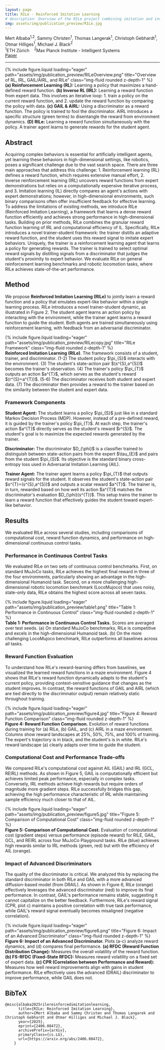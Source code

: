 ```yaml
---
layout: page
title: RILe - Reinforced Imitation Learning
# description: Overview of the RILe project combining imitation and inverse reinforcement learning.
img: assets/img/publication_preview/RILe.jpg
---
```


<style>
  .post-title {
    text-align: center;
    margin-top: -2rem;
  }
</style>

<div class="row mt-3">
    <div class="col-md-8 offset-md-2 text-center">
        <div class="authors"> <span class="author-block"><a>Mert Albaba</a><sup>1,2</sup>,</span>
            <span class="author-block"><a>Sammy Christen</a><sup>1</sup>,</span>
            <span class="author-block"><a>Thomas Langerak</a><sup>1</sup>,</span>
            <span class="author-block"><a>Christoph Gebhardt</a><sup>1</sup>,</span> <br/>
            <span class="author-block"><a>Otmar Hilliges</a><sup>1</sup>,</span>
            <span class="author-block"><a>Michael J. Black</a><sup>2</sup></span>
        </div>
        <div class="affiliations mt-2">
            <sup>1</sup>ETH Zürich &nbsp;&nbsp; <sup>2</sup>Max Planck Institute - Intelligent Systems
        </div>
        <div class="links mt-3">
            <a href="https://arxiv.org/abs/2406.08472" class="btn btn-dark" target="_blank">
                <i class="fas fa-file-pdf"></i> Paper
            </a>
        </div>
    </div>
</div>
<hr>

<div class="row">
    <div class="col-sm mt-3 mt-md-0">
        {% include figure.liquid loading="eager" path="assets/img/publication_preview/RILeOverview.png" title="Overview of RL, IRL, GAIL/AIRL, and RILe" class="img-fluid rounded z-depth-1" %}
    </div>
</div>
<div class="caption">
    <b>(a) Reinforcement Learning (RL):</b> Learning a policy that maximizes a hand-defined reward function. <b>(b) Inverse RL (IRL):</b> Learning a reward function from expert data. This involves an iterative loop: 1. train a policy on the current reward function, and 2. update the reward function by comparing the policy with data. <b>(c) GAIL & AIRL:</b> Using a discriminator as a reward function. The policy is trained to fool the discriminator. AIRL introduces a specific structure (green terms) to disentangle the reward from environment dynamics. <b>(D) RILe:</b> Learning a reward function simultaneously with the policy. A trainer agent learns to generate rewards for the student agent.
</div>

<section class="section">
    <div class="row"> <div class="col-md-12"> <h2 class="title is-3">Abstract</h2> 
            <div class="content"> <p>
                Acquiring complex behaviors is essential for artificially intelligent agents, yet learning these behaviors in high-dimensional settings, like robotics, poses a significant challenge due to the vast search space. There are three main approaches that address this challenge: 1. Reinforcement learning (RL) defines a reward function, which requires extensive manual effort, 2. Inverse reinforcement learning (IRL) uncovers reward functions from expert demonstrations but relies on a computationally expensive iterative process, and 3. Imitation learning (IL) directly compares an agent's actions with expert demonstrations; however, in high-dimensional environments, such binary comparisons often offer insufficient feedback for effective learning. To address the limitations of existing methods, we introduce RILe (Reinforced Imitation Learning), a framework that learns a dense reward function efficiently and achieves strong performance in high-dimensional tasks. Building on prior methods, RILe combines the granular reward function learning of IRL and computational efficiency of IL. Specifically, RILe introduces a novel trainer-student framework: the trainer distills an adaptive reward function, and the student uses this reward signal to imitate expert behaviors. Uniquely, the trainer is a reinforcement learning agent that learns a policy for generating rewards. The trainer is trained to select optimal reward signals by distilling signals from a discriminator that judges the student's proximity to expert behavior. We evaluate RILe on general reinforcement learning benchmarks and robotic locomotion tasks, where RILe achieves state-of-the-art performance.
                </p>
            </div>
        </div>
    </div>
</section>

<section class="section">
    <div class="row"> <div class="col-md-12"> <h2 class="title is-3">Method</h2> 
            <div class="content"> <p>
                We propose <b>Reinforced Imitation Learning (RILe)</b> to jointly learn a reward function and a policy that emulates expert-like behavior within a single learning process. RILe introduces a novel trainer-student dynamic, as illustrated in Figure 2. The student agent learns an action policy by interacting with the environment, while the trainer agent learns a reward function to guide the student. Both agents are trained simultaneously using reinforcement learning, with feedback from an adversarial discriminator.
                </p>
            </div>
    </div>
</div>
<div class="row">
    <div class="col-sm mt-3 mt-md-0">
        {% include figure.liquid loading="eager" path="assets/img/publication_preview/RILecopy.jpg" title="RILe Framework" class="img-fluid rounded z-depth-1" %}
    </div>
</div>
<div class="caption">
    <b>Reinforced Imitation Learning (RILe)</b>. The framework consists of a student, trainer, and discriminator. (1-2) The student policy $\pi_{S}$ interacts with the environment. (3) The student's state-action pair $(s^{S},a^{S})$ becomes the trainer's observation. (4) The trainer's policy $\pi_{T}$ outputs an action $a^{T}$, which serves as the student's reward $(r^{S}=a^{T})$. (5-6) The discriminator receives both student and expert data. (7) The discriminator then provides a reward to the trainer based on the similarity between the student and expert data.
</div>
<div class="content">
    <h3 class="mt-4">Framework Components</h3>
    <p>
        <b>Student Agent:</b> The student learns a policy $\pi_{S}$ just like in a standard Markov Decision Process (MDP). However, instead of a pre-defined reward, it is guided by the trainer's policy $\pi_{T}$. At each step, the trainer's action $a^{T}$ directly serves as the student's reward $r^{S}$. The student's goal is to maximize the expected rewards generated by the trainer.
    </p>
    <p>
        <b>Discriminator:</b> The discriminator $D_{\phi}$ is a classifier trained to distinguish between state-action pairs from the expert $\tau_{E}$ and pairs from the student $\pi_{S}$. Its objective is the standard binary cross-entropy loss used in Adversarial Imitation Learning (AIL).
    </p>
    <p>
        <b>Trainer Agent:</b> The trainer agent learns a policy $\pi_{T}$ that outputs reward signals for the student. It observes the student's state-action pair $s^{T}=(s^{S},a^{S})$ and outputs a scalar reward $a^{T}$. The trainer is, in turn, rewarded based on how well its action $a^{T}$ matches the discriminator's evaluation $D_{\phi}(s^{T})$. This setup trains the trainer to learn a reward function that effectively guides the student toward expert-like behavior.
    </p>
</div>
</section>

<section class="section">
    <div class="row"> <div class="col-md-12"> <h2 class="title is-3">Results</h2> 
            <div class="content"> <p>
                We evaluated RILe across several studies, including comparisons of computational cost, reward function dynamics, and performance on high-dimensional continuous control tasks.
                </p>
            </div>
    </div>
    <h3 class="mt-3">Performance in Continuous Control Tasks</h3>
    <p>
        We evaluated RILe on two sets of continuous control benchmarks. First, on standard MuJoCo tasks, RILe achieves the highest final reward in three of the four environments, particularly showing an advantage in the high-dimensional Humanoid task. Second, on a more challenging high-dimensional robotic locomotion benchmark (LocoMujoco) that uses noisy, state-only data, RILe obtains the highest score across all seven tasks.
    </p>
    <div class="row">
        <div class="col-sm mt-3 mt-md-0">
            {% include figure.liquid loading="eager" path="assets/img/publication_preview/table1.png" title="Table 1: Performance in Continuous Control" class="img-fluid rounded z-depth-1" %}
        </div>
    </div>
    <div class="caption">
        <b>Table 1: Performance in Continuous Control Tasks.</b> Scores are averaged over test seeds. (a) On standard MuJoCo benchmarks, RILe is competitive and excels in the high-dimensional Humanoid task. (b) On the more challenging LocoMujoco benchmark, RILe outperforms all baselines across all tasks.
    </div>
    <h3 class="mt-4">Reward Function Evaluation</h3>
    <p>
        To understand how RILe's reward-learning differs from baselines, we visualized the learned reward functions in a maze environment. Figure 4 shows that RILe's reward function dynamically adapts to the student's current policy, providing context-sensitive guidance that changes as the student improves. In contrast, the reward functions of GAIL and AIRL (which are tied directly to the discriminator output) remain relatively static throughout training.
    </p>
    <div class="row">
        <div class="col-sm mt-3 mt-md-0">
            {% include figure.liquid loading="eager" path="assets/img/publication_preview/figure4.jpg" title="Figure 4: Reward Function Comparison" class="img-fluid rounded z-depth-1" %}
        </div>
    </div>
    <div class="caption">
        <b>Figure 4: Reward Function Comparison.</b> Evolution of reward functions during training for (a) RILe, (b) GAIL, and (c) AIRL in a maze environment. Columns show reward landscapes at 25%, 50%, 75%, and 100% of training. The expert's trajectory is in black, and the student's is in white. RILe's reward landscape (a) clearly adapts over time to guide the student.
    </div>
    <h3 class="mt-4">Computational Cost and Performance Trade-offs</h3>
    <p>
        We compared RILe's computational cost against AIL (GAIL) and IRL (GCL, REIRL) methods. As shown in Figure 5, GAIL is computationally efficient but achieves limited peak performance, especially in complex tasks. Conversely, IRL methods achieve high rewards but require orders of magnitude more gradient steps. RILe successfully bridges this gap, achieving the high performance characteristic of IRL while maintaining sample efficiency much closer to that of AIL.
    </p>
    <div class="row">
        <div class="col-sm mt-3 mt-md-0">
            {% include figure.liquid loading="eager" path="assets/img/publication_preview/figure5.jpg" title="Figure 5: Comparison of Computational Cost" class="img-fluid rounded z-depth-1" %}
        </div>
    </div>
    <div class="caption">
        <b>Figure 5: Comparison of Computational Cost.</b> Evaluation of computational cost (gradient steps) versus performance (episode reward) for RILE, GAIL, GCL, and REIRL across four MuJoCo Playground tasks. RILe (blue) achieves high rewards similar to IRL methods (green, red) but with the efficiency of AIL (orange).
    </div>
    <h3 class="mt-4">Impact of Advanced Discriminators</h3>
    <p>
        The quality of the discriminator is critical. We analyzed this by replacing the standard discriminator in both RILe and GAIL with a more advanced diffusion-based model (from DRAIL). As shown in Figure 6, RILe (orange) effectively leverages the advanced discriminator (red) to improve its final performance. In contrast, GAIL's performance remains stable, suggesting it cannot capitalize on the better feedback. Furthermore, RILe's reward signal (CPR, plot c) maintains a positive correlation with true task performance, while GAIL's reward signal eventually becomes misaligned (negative correlation).
    </p>
    <div class="row">
        <div class="col-sm mt-3 mt-md-0">
            {% include figure.liquid loading="eager" path="assets/img/publication_preview/figure6.png" title="Figure 6: Impact of an Advanced Discriminator" class="img-fluid rounded z-depth-1" %}
        </div>
    </div>
    <div class="caption">
        <b>Figure 6: Impact of an Advanced Discriminator.</b> Plots (a-c) analyze reward dynamics, and (d) compares final performance. <b>(a) RFDC (Reward Function Distribution Change):</b> Measures the overall volatility of the reward function. <b>(b) FS-RFDC (Fixed-State RFDC):</b> Measures reward volatility on a fixed set of expert data. <b>(c) CPR (Correlation between Performance and Reward):</b> Measures how well reward improvements align with gains in student performance. RILe effectively uses the advanced (DRAIL) discriminator to improve performance, while GAIL does not.
    </div>
</section>

<section class="section" id="BibTeX">
    <div class="is-max-desktop content">
    <h2 class="title">BibTeX</h2>
    <pre><code>@misc{albaba2025rilereinforcedimitationlearning,
      title={RILe: Reinforced Imitation Learning}, 
      author={Mert Albaba and Sammy Christen and Thomas Langarek and Christoph Gebhardt and Otmar Hilliges and Michael J. Black},
      year={2025},
      eprint={2406.08472},
      archivePrefix={arXiv},
      primaryClass={cs.LG},
      url={https://arxiv.org/abs/2406.08472}, 
    }</code></pre>
    </div>
</section>
